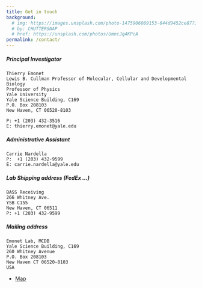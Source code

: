 ```yaml
---
title: Get in touch
background:
  # img: https://images.unsplash.com/photo-1475906089153-644d9452ce87?ixid=MnwxMjA3fDB8MHxwaG90by1wYWdlfHx8fGVufDB8fHx8&auto=format&fit=crop&w=1200&q=80
  # by: CHUTTERSNAP
  # href: https://unsplash.com/photos/UmncJq4KPcA
permalink: /contact/
---
```



##### Principal Investigator

```
Thierry Emonet
Lewis B. Cullman Professor of Molecular, Cellular and Developmental Biology
Professor of Physics
Yale University
Yale Science Building, C169
P.O. Box 208103
New Haven, CT 06520-8103

P: +1 (203) 432-3516
E: thierry.emonet@yale.edu
```


##### Administrative Assistant

```
Carrie Nardella
P:  +1 (203) 432-9599
E: carrie.nardella@yale.edu
```

##### Lab Shipping address (FedEx …)

```
BASS Receiving
266 Whitney Ave.
YSB C155
New Haven, CT 06511
P: +1 (203) 432-9599
```

##### Mailing address

```
Emonet Lab, MCDB
Yale Science Building, C169
260 Whitney Avenue
P.O. Box 208103
New Haven CT 06520-8103
USA
```

- [Map](https://goo.gl/maps/dEtT81wdbUfQ3vik9)
